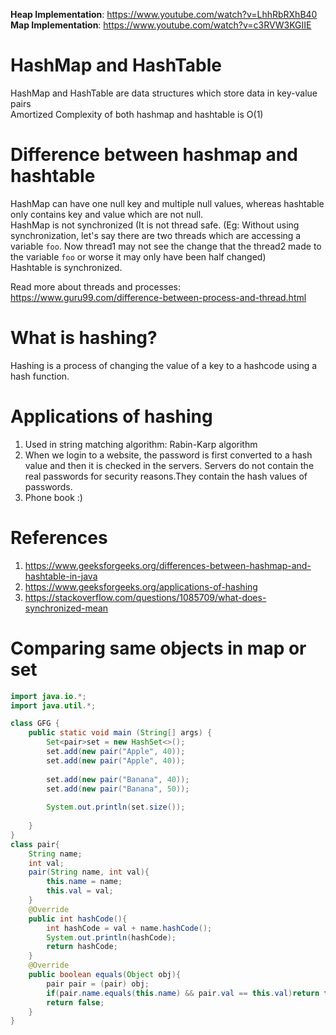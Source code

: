 **Heap Implementation**: <https://www.youtube.com/watch?v=LhhRbRXhB40> <br/>
**Map Implementation**: <https://www.youtube.com/watch?v=c3RVW3KGIIE>

# HashMap and HashTable
HashMap and HashTable are data structures which store data in key-value pairs <br/>
Amortized Complexity of both hashmap and hashtable is O(1) <br/>

# Difference between hashmap and hashtable
HashMap can have one null key and multiple null values, whereas hashtable only contains key and value which are not null. <br/>
HashMap is not synchronized (It is not thread safe. (Eg: Without using synchronization, let's say there are two threads which are accessing a variable `foo`. Now thread1 may not 
see the change that the thread2 made to the variable `foo` or worse it may only have been half changed) <br/>
Hashtable is synchronized. <br/>

Read more about threads and processes: <https://www.guru99.com/difference-between-process-and-thread.html>

# What is hashing?
Hashing is a process of changing the value of a key to a hashcode using a hash function.

# Applications of hashing
1) Used in string matching algorithm: Rabin-Karp algorithm
2) When we login to a website, the password is first converted to a hash value and then it is checked in the servers. Servers do not contain the real passwords for security reasons.They contain the hash values of passwords.
3) Phone book :)

# References 
1) <https://www.geeksforgeeks.org/differences-between-hashmap-and-hashtable-in-java>
2) <https://www.geeksforgeeks.org/applications-of-hashing>
3) <https://stackoverflow.com/questions/1085709/what-does-synchronized-mean>

# Comparing same objects in map or set
```java
import java.io.*;
import java.util.*;

class GFG {
	public static void main (String[] args) {
		Set<pair>set = new HashSet<>();
		set.add(new pair("Apple", 40));
		set.add(new pair("Apple", 40));
		
		set.add(new pair("Banana", 40));
		set.add(new pair("Banana", 50));
		
		System.out.println(set.size());
		
	}
}
class pair{
    String name;
    int val;
    pair(String name, int val){
        this.name = name;
        this.val = val;
    }
    @Override
    public int hashCode(){
        int hashCode = val + name.hashCode();
        System.out.println(hashCode);
        return hashCode;
    }
    @Override
    public boolean equals(Object obj){
        pair pair = (pair) obj;
        if(pair.name.equals(this.name) && pair.val == this.val)return true;
        return false;
    }
}
```
